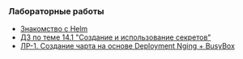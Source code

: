 ### Лабораторные работы
- [Знакомство с Helm](/13-kubernetes-config-04-helm/Labs/labs-start-learn-helm.md)
- [ДЗ по теме 14.1 "Создание и использование секретов"](/13-kubernetes-config-04-helm/Labs/labs-secret.md)
- [ЛР-1. Создание чарта на основе Deployment Nging + BusyBox](/13-kubernetes-config-04-helm/Labs/labs-create-chart-nginx-busybox-01.md)
